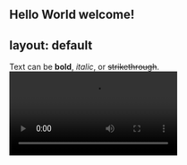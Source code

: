 Hello World welcome!
---
layout: default
---

Text can be **bold**, _italic_, or ~~strikethrough~~.
<video src="[https://user-images.githubusercontent.com/169707/126715420-991ad821-9ac8-4b66-b79e-e0966e0f3a89.mp4](https://www.youtube.com/watch?v=9tQWLg4E90M)" controls="controls" style="max-width: 730px;">
</video>
